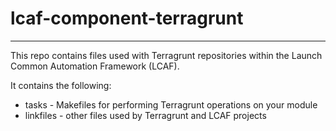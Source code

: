 # lcaf-component-terragrunt

---
This repo contains files used with Terragrunt repositories within the Launch Common Automation Framework (LCAF).

It contains the following:

* tasks - Makefiles for performing Terragrunt operations on your module
* linkfiles - other files used by Terragrunt and LCAF projects
